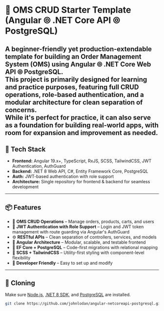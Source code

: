 # 🧾 OMS CRUD Starter Template (Angular ⦾ .NET Core API ⦾ PostgreSQL)

A beginner-friendly yet **production-extendable** template for building an **Order Management System (OMS)** using **Angular ⦾ .NET Core Web API ⦾ PostgreSQL**.  
This project is primarily designed for **learning** and **practice** purposes, featuring full **CRUD operations**, **role-based authentication**, and a modular architecture for clean separation of concerns.  
While it's perfect for practice, it can also serve as a foundation for building real-world apps, with room for expansion and improvement as needed.
---

## 🧪 Tech Stack

- **Frontend:** Angular 19.x+, TypeScript, RxJS, SCSS, TailwindCSS, JWT Authentication, AuthGuard
- **Backend:** .NET 8 Web API, C#, Entity Framework Core, PostgreSQL
- **Auth:** JWT-based authentication with role support
- **Architecture:** Single repository for frontend & backend for seamless development

---

## 📦 Features

- 🧾 **OMS CRUD Operations** – Manage orders, products, carts, and users
- 🔐 **JWT Authentication with Role Support** – Login and JWT token management with route guarding via Angular's AuthGuard
- ⚙️ **RESTful APIs** – Clean separation of controllers, services, and models
- 🎯 **Angular Architecture** – Modular, scalable, and testable frontend
- 🧠 **EF Core + PostgreSQL** – Code-first migrations with relational mapping
- 🎨 **SCSS + TailwindCSS** – Utility-first styling with component-level flexibility
- 🚀 **Developer Friendly** – Easy to set up and modify

---

## 🧬 Cloning

Make sure [Node.js](https://nodejs.org/), [.NET 8 SDK](https://dotnet.microsoft.com/download), and [PostgreSQL](https://www.postgresql.org/) are installed.

```bash
git clone https://github.com/johnlodan/angular-netcoreapi-postgresql.git
